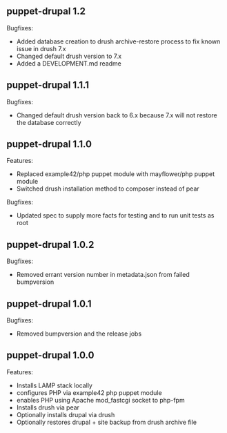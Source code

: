 ## puppet-drupal 1.2

Bugfixes:

  - Added database creation to drush archive-restore process to fix
    known issue in drush 7.x
  - Changed default drush version to 7.x 
  - Added a DEVELOPMENT.md readme

## puppet-drupal 1.1.1

Bugfixes:

  - Changed default drush version back to 6.x because 7.x will
    not restore the database correctly

## puppet-drupal 1.1.0

Features:

  - Replaced example42/php puppet module with mayflower/php puppet module
  - Switched drush installation method to composer instead of pear

Bugfixes:

  - Updated spec to supply more facts for testing and to run unit tests as root

## puppet-drupal 1.0.2

Bugfixes:

  - Removed errant version number in metadata.json from failed bumpversion

## puppet-drupal 1.0.1

Bugfixes:

  - Removed bumpversion and the release jobs

## puppet-drupal 1.0.0

Features:

  - Installs LAMP stack locally
  - configures PHP via example42 php puppet module
  - enables PHP using Apache mod_fastcgi socket to php-fpm
  - Installs drush via pear
  - Optionally installs drupal via drush
  - Optionally restores drupal + site backup from drush archive file
